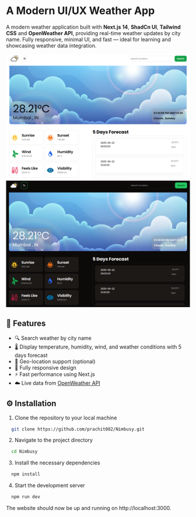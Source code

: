 # A Modern UI/UX Weather App

A modern weather application built with **Next.js 14**, **ShadCn UI**, **Tailwind CSS** and **OpenWeather API**, providing real-time weather updates by city name. Fully responsive, minimal UI, and fast — ideal for learning and showcasing weather data integration.

![Screenshot - Light Mode](/Light.png)
![Screenshot - Dark Mode](/Dark.png)

## 🚀 Features

- 🔍 Search weather by city name
- 🌡️ Display temperature, humidity, wind, and weather conditions with 5 days forecast
- 📍 Geo-location support (optional)
- 📱 Fully responsive design
- ⚡ Fast performance using Next.js
- ☁️ Live data from [OpenWeather API](https://openweathermap.org/)

## ⚙️ Installation

1. Clone the repository to your local machine

```bash
  git clone https://github.com/prachit082/Nimbusy.git

```

2. Navigate to the project directory

```bash
  cd Nimbusy
```

3. Install the necessary dependencies

```bash
  npm install
```

4. Start the development server

```bash
  npm run dev
```

The website should now be up and running on http://localhost:3000.